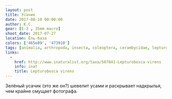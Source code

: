 ```yaml
---
layout: post
title: Усачик
date: 2017-08-10 00:00:00
author: К.С.
gear: [E-3 , 35mm macro]
shoot_date: 2017-07-27
location: Ёль-база
colors: ['465e09', '473910']
tags: [animalia, arthropoda, insecta, coleoptera, cerambycidae, lepturobosca, lepturobosca virens]
links:
  -
    href: http://www.inaturalist.org/taxa/507841-Lepturobosca-virens
    info: inat
    title: Lepturobosca virens
---
```

Зелёный усачик (это же он?) шевелит усами и раскрывает надкрылья, чем крайне смущает фотографа.
